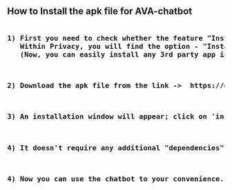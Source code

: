 <h2>How to Install the apk file for AVA-chatbot</h2>

<pre><h3>1) First you need to check whether the feature "Install Apps from Unknown Source" is turned on. If it is turned off, go to settings and search for Privacy.
   Within Privacy, you will find the option - "Install Apps from Unknown Source" with a toggle-switch. Tap on that toggle-switch to turn on the required feature.
   (Now, you can easily install any 3rd party app in addition to Google's Playstore)<h/3></pre>
<pre><h3>2) Download the apk file from the link ->  https://drive.google.com/file/d/1mmYk41K4X_cT8UoFI_3QqSIIo8-MPWP1/view?usp=sharing</pre></h3>
<pre><h3>3) An installation window will appear; click on 'install now' to install the apk on your device</pre></h3>
<pre><h3>4) It doesn't require any additional "dependencies" to install and use this chatbot as all the dependencies are already included inside the "build.gradle" file of android's JAVA source code.</pre></h3>
<pre><h3>4) Now you can use the chatbot to your convenience.</pre></h3>

